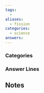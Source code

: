 ```yaml
---
tags:
  -
aliases:
  - fission
categories:
  - science
answers:
---
```

### Categories

### Answer Lines

## Notes
